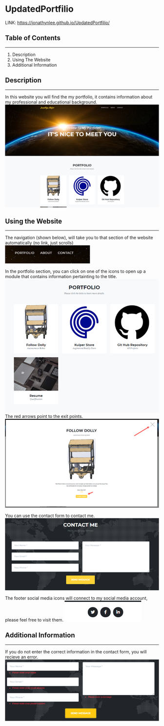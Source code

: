 # UpdatedPortfilio
LINK: https://jonathynlee.github.io/UpdatedPortfilio/

## Table of Contents
---
1) Description
2) Using The Website
3) Additional Information



## Description
---
In this website you will find the my portfolio, it contains information about my 
professional and educational background. 
![Porfolio Front](img/readmeImg/Front.png)


## Using the Website
---
The navigation (shown below), will take you to that section of the website automatically (no link, just scrolls)
![Navigation](img/readmeImg/nav.png)


In the portfolio section, you can click on one of the icons to open up a module that contains information pertainting to the title. 
![Porfolio Section](img/readmeImg/portSec.png)
The red arrows point to the exit points.
![Module Example](img/readmeImg/modExample.png)


You can use the contact form to contact me.
![Porfolio Front](img/readmeImg/contactForm.png)

The footer social media icons will connect to my social media account, please feel free to visit them.
![Porfolio Front](img/readmeImg/footerIcons.png)


## Additional Information
---
If you do not enter the correct information in the contact form, you will recieve an error. 
![Porfolio Front](img/readmeImg/contactError.png)
